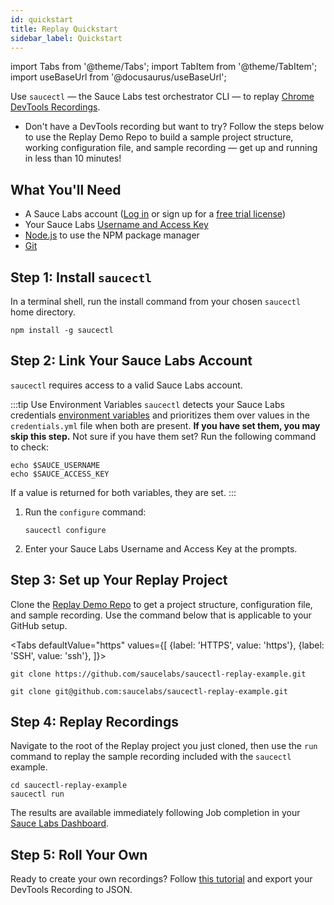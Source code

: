 ```yaml
---
id: quickstart
title: Replay Quickstart
sidebar_label: Quickstart
---
```


import Tabs from '@theme/Tabs';
import TabItem from '@theme/TabItem';
import useBaseUrl from '@docusaurus/useBaseUrl';

Use `saucectl` — the Sauce Labs test orchestrator CLI — to replay [Chrome DevTools Recordings](https://developer.chrome.com/docs/devtools/recorder).

* Don't have a DevTools recording but want to try? Follow the steps below to use the Replay Demo Repo to build a sample project structure, working configuration file, and sample recording &#8212; get up and running in less than 10 minutes!

## What You'll Need

 * A Sauce Labs account ([Log in](https://accounts.saucelabs.com/am/XUI/#login/) or sign up for a [free trial license](https://saucelabs.com/sign-up))
 * Your Sauce Labs [Username and Access Key](https://app.saucelabs.com/user-settings)
 * [Node.js](https://nodejs.org/en/) to use the NPM package manager
 * [Git](https://git-scm.com/downloads)

## Step 1: Install `saucectl`

In a terminal shell, run the install command from your chosen `saucectl` home directory.

 ```
 npm install -g saucectl
 ```

## Step 2: Link Your Sauce Labs Account

`saucectl` requires access to a valid Sauce Labs account.

:::tip Use Environment Variables
`saucectl` detects your Sauce Labs credentials [environment variables](/basics/environment-variables) and prioritizes them over values in the `credentials.yml` file when both are present. **If you have set them, you may skip this step.** Not sure if you have them set? Run the following command to check:
```
echo $SAUCE_USERNAME
echo $SAUCE_ACCESS_KEY
```
If a value is returned for both variables, they are set.
:::

 1. Run the `configure` command:

    ```
    saucectl configure
    ```
 1. Enter your Sauce Labs Username and Access Key at the prompts.


## Step 3: Set up Your Replay Project

Clone the [Replay Demo Repo](https://github.com/saucelabs/saucectl-replay-example) to get a project structure, configuration file, and sample recording. Use the command below that is applicable to your GitHub setup.

<Tabs
  defaultValue="https"
  values={[
    {label: 'HTTPS', value: 'https'},
    {label: 'SSH', value: 'ssh'},
  ]}>

<TabItem value="https">

```
git clone https://github.com/saucelabs/saucectl-replay-example.git
```

</TabItem>
<TabItem value="ssh">

```
git clone git@github.com:saucelabs/saucectl-replay-example.git
```
</TabItem>
</Tabs>

## Step 4: Replay Recordings

Navigate to the root of the Replay project you just cloned, then use the `run` command to replay the sample recording included with the `saucectl` example.

```
cd saucectl-replay-example
saucectl run
```

The results are available immediately following Job completion in your [Sauce Labs Dashboard](https://app.saucelabs.com/dashboard/tests/vdc).

## Step 5: Roll Your Own

Ready to create your own recordings? Follow [this tutorial](https://developers.google.com/codelabs/devtools-recorder#3) and export your DevTools Recording to JSON.
